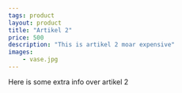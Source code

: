 ```yaml
---
tags: product
layout: product
title: "Artikel 2"
price: 500
description: "This is artikel 2 moar expensive"
images:
    - vase.jpg
---
```

Here is some extra info over artikel 2
